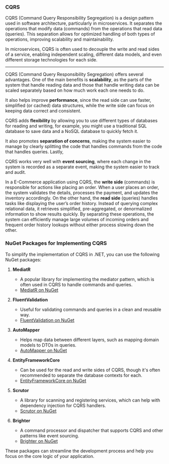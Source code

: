 ### CQRS

CQRS (Command Query Responsibility Segregation) is a design pattern used in software architecture, particularly in microservices. It separates the operations that modify data (commands) from the operations that read data (queries). This separation allows for optimized handling of both types of operations, improving scalability and maintainability.

In microservices, CQRS is often used to decouple the write and read sides of a service, enabling independent scaling, different data models, and even different storage technologies for each side.


---



CQRS (Command Query Responsibility Segregation) offers several advantages. One of the main benefits is **scalability**, as the parts of the system that handle reading data and those that handle writing data can be scaled separately based on how much work each one needs to do.

It also helps improve **performance**, since the read side can use faster, simplified (or cached) data structures, while the write side can focus on keeping data correct and consistent.

CQRS adds **flexibility** by allowing you to use different types of databases for reading and writing, for example, you might use a traditional SQL database to save data and a NoSQL database to quickly fetch it.

It also promotes **separation of concerns**, making the system easier to manage by clearly splitting the code that handles commands from the code that handles queries. Lastly,

CQRS works very well with **event sourcing**, where each change in the system is recorded as a separate event, making the system easier to track and audit.


In a E-Commerce application using CQRS, the **write side** (commands) is responsible for actions like placing an order. When a user places an order, the system validates the details, processes the payment, and updates the inventory accordingly. On the other hand, the **read side** (queries) handles tasks like displaying the user’s order history. Instead of querying complex relational data, it retrieves simplified, pre-aggregated, or denormalized information to show results quickly. By separating these operations, the system can efficiently manage large volumes of incoming orders and frequent order history lookups without either process slowing down the other.



### NuGet Packages for Implementing CQRS

To simplify the implementation of CQRS in .NET, you can use the following NuGet packages:

1. **MediatR**  
    - A popular library for implementing the mediator pattern, which is often used in CQRS to handle commands and queries.
    - [MediatR on NuGet](https://www.nuget.org/packages/MediatR)

2. **FluentValidation**  
    - Useful for validating commands and queries in a clean and reusable way.
    - [FluentValidation on NuGet](https://www.nuget.org/packages/FluentValidation)

3. **AutoMapper**  
    - Helps map data between different layers, such as mapping domain models to DTOs in queries.
    - [AutoMapper on NuGet](https://www.nuget.org/packages/AutoMapper)

4. **EntityFrameworkCore**  
    - Can be used for the read and write sides of CQRS, though it's often recommended to separate the database contexts for each.
    - [EntityFrameworkCore on NuGet](https://www.nuget.org/packages/Microsoft.EntityFrameworkCore)

5. **Scrutor**  
    - A library for scanning and registering services, which can help with dependency injection for CQRS handlers.
    - [Scrutor on NuGet](https://www.nuget.org/packages/Scrutor)

6. **Brighter**  
    - A command processor and dispatcher that supports CQRS and other patterns like event sourcing.
    - [Brighter on NuGet](https://www.nuget.org/packages/Paramore.Brighter)

These packages can streamline the development process and help you focus on the core logic of your application.